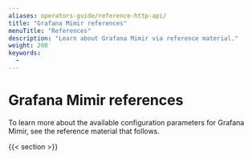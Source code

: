 ```yaml
---
aliases: operators-guide/reference-http-api/
title: "Grafana Mimir references"
menuTitle: "References"
description: "Learn about Grafana Mimir via reference material."
weight: 200
keywords:
  -
---
```


# Grafana Mimir references

To learn more about the available configuration parameters for Grafana Mimir, see the reference material that follows.

{{< section >}}
